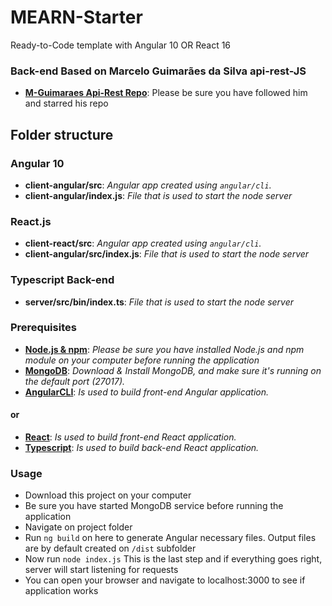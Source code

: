 # MEARN-Starter
Ready-to-Code template with Angular 10 OR React 16

### Back-end Based on Marcelo Guimarães da Silva api-rest-JS
+ **[M-Guimaraes Api-Rest Repo](https://github.com/M-Guimaraes/api-rest)**: Please be sure you have followed him and starred his repo

## Folder structure

### Angular 10
+ **client-angular/src**: *Angular app created using ```angular/cli```.*
+ **client-angular/index.js**: *File that is used to start the node server*

### React.js
+ **client-react/src**: *Angular app created using ```angular/cli```.*
+ **client-angular/src/index.js**: *File that is used to start the node server*

### Typescript Back-end
+ **server/src/bin/index.ts**: *File that is used to start the node server*


### Prerequisites

+ **[Node.js & npm](https://nodejs.org/en/download/)**: *Please be sure you have installed Node.js and npm module on your computer before running the application*
+ **[MongoDB](https://www.mongodb.com/download-center)**: *Download & Install MongoDB, and make sure it's running on the default port (27017).*
+ **[AngularCLI](https://cli.angular.io/)**: *Is used to build front-end Angular application.*
#### or
+ **[React](https://reactjs.org/)**: *Is used to build front-end React application.*
+ **[Typescript](https://www.typescriptlang.org/)**: *Is used to build back-end React application.*



### Usage

+ Download this project on your computer
+ Be sure you have started MongoDB service before running the application
+ Navigate on project folder 
+ Run ```ng build``` on here to generate Angular necessary files. Output files are by default created on ```/dist``` subfolder
+ Now run ```node index.js``` This is the last step and if everything goes right, server will start listening for requests
+ You can open your browser and navigate to localhost:3000 to see if application works
